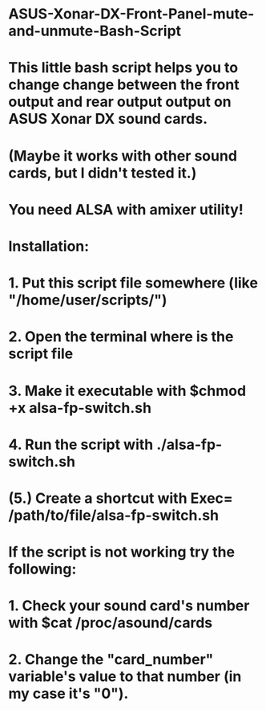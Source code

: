 # ASUS-Xonar-DX-Front-Panel-mute-and-unmute-Bash-Script

# This little bash script helps you to change change between the front output and rear output output on ASUS Xonar DX sound cards.
# (Maybe it works with other sound cards, but I didn't tested it.)

# You need ALSA with amixer utility!

# Installation:

# 1. Put this script file somewhere (like "/home/user/scripts/")
# 2. Open the terminal where is the script file
# 3. Make it executable with $chmod +x alsa-fp-switch.sh
# 4. Run the script with ./alsa-fp-switch.sh
# (5.) Create a shortcut with Exec= /path/to/file/alsa-fp-switch.sh


# If the script is not working try the following:

# 1. Check your sound card's number with $cat /proc/asound/cards
# 2. Change the "card_number" variable's value to that number (in my case it's "0").
